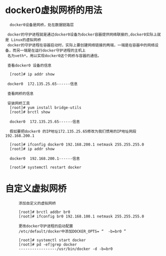 


# docker0虚拟网桥的用法

      docker0设备是网桥，处在数据链路层

     docker的守护进程就是通过docker0设备为docker容器提供网络联接的,docker0实际上就是 Linux的虚拟网桥
     docker的守护进程在容器启动时，实际上要创建网络链接的两端，一端是在容器中的网络设备，而另一端是在运行docker守护进程的主机上
     名为veth*。用以实现docker0这个网桥与容器的通信。
     
     查看docker0 设备的信息
      
      [root]# ip addr show
     
     docker0  172.135.25.65------信息
     
     查看网桥的信息
     
     安装网桥工具
      [root]# yum install bridge-utils
      [root]# brctl show
      
      docker0  172.135.25.65------信息
      
      假如要把docker0 的IP地址172.135.25.65修改为我们惯用的IP地址网段192.168.200.1
      
      [root]# ifconfig docker0 192.168.200.1 netmask 255.255.255.0
      [root]# ip addr show
      
      docker0  192.168.200.1------信息
      
      [root]# systemctl restart docker
      
      
   #   自定义虚拟网桥
   
          添加自定义的虚拟网桥
          
          [root]# brctl addbr br0
          [root]# ifconfig br0 192.168.100.1 netmask 255.255.255.0
          
          更改docker守护进程的启动配置
          /etc/default/docker中添加DOCKER_OPTS= “  -b=br0 ”
          
          [root]# systemctl start docker
          [root]# pd -ef|grep docker
          -----------------/usr/bin/docker -d -b=br0
